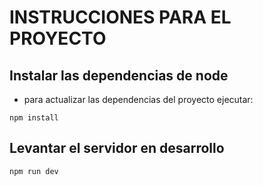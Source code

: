 # INSTRUCCIONES PARA EL PROYECTO

## Instalar las dependencias de node
- para actualizar las dependencias del proyecto ejecutar:

```
npm install
```
## Levantar el servidor en desarrollo

```
npm run dev
```